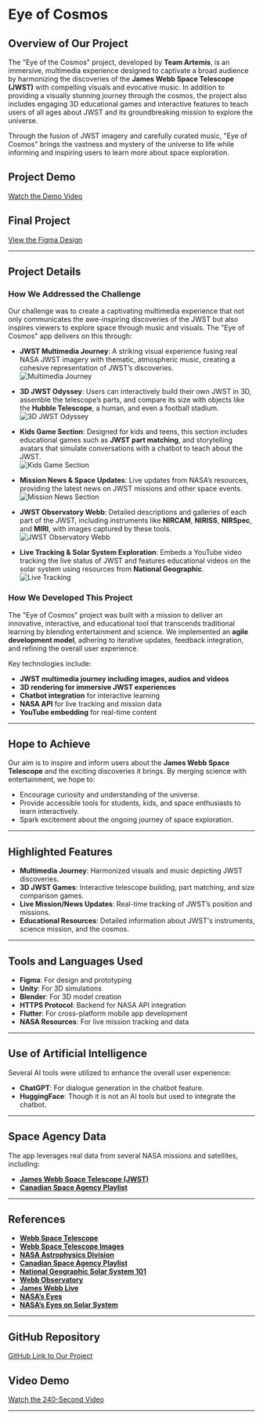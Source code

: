 # Eye of Cosmos

## Overview of Our Project

The "Eye of the Cosmos" project, developed by **Team Artemis**, is an immersive, multimedia experience designed to captivate a broad audience by harmonizing the discoveries of the **James Webb Space Telescope (JWST)** with compelling visuals and evocative music. In addition to providing a visually stunning journey through the cosmos, the project also includes engaging 3D educational games and interactive features to teach users of all ages about JWST and its groundbreaking mission to explore the universe.

Through the fusion of JWST imagery and carefully curated music, "Eye of Cosmos" brings the vastness and mystery of the universe to life while informing and inspiring users to learn more about space exploration.

## Project Demo
[Watch the Demo Video](https://drive.google.com/file/d/11WBlYiL4OcP6Cj9_SwFRH4HUm94W3rqR/view)

## Final Project
[View the Figma Design](https://www.figma.com/design/zlzt6VWXqtMSGrsUJv3i35/Eye_of_Cosmos_NSAC_2024?node-id=0-1&t=L8BpcSrMxieeEG1B-1)

---

## Project Details

### **How We Addressed the Challenge**

Our challenge was to create a captivating multimedia experience that not only communicates the awe-inspiring discoveries of the JWST but also inspires viewers to explore space through music and visuals. The "Eye of Cosmos" app delivers on this through:

- **JWST Multimedia Journey**: A striking visual experience fusing real NASA JWST imagery with thematic, atmospheric music, creating a cohesive representation of JWST’s discoveries.  
  <img src="/assets/Multimedia/1.PNG" alt="Multimedia Journey">

- **3D JWST Odyssey**: Users can interactively build their own JWST in 3D, assemble the telescope’s parts, and compare its size with objects like the **Hubble Telescope**, a human, and even a football stadium.  
  <img src="/assets/Multimedia/2.PNG" alt="3D JWST Odyssey">

- **Kids Game Section**: Designed for kids and teens, this section includes educational games such as **JWST part matching**, and storytelling avatars that simulate conversations with a chatbot to teach about the JWST.  
  <img src="/assets/Multimedia/3.PNG" alt="Kids Game Section">

- **Mission News & Space Updates**: Live updates from NASA’s resources, providing the latest news on JWST missions and other space events.  
  <img src="/assets/Multimedia/4.PNG" alt="Mission News Section">

- **JWST Observatory Webb**: Detailed descriptions and galleries of each part of the JWST, including instruments like **NIRCAM**, **NIRISS**, **NIRSpec**, and **MIRI**, with images captured by these tools.  
  <img src="/assets/Multimedia/5.PNG" alt="JWST Observatory Webb">

- **Live Tracking & Solar System Exploration**: Embeds a YouTube video tracking the live status of JWST and features educational videos on the solar system using resources from **National Geographic**.  
  <img src="/assets/Multimedia/6.PNG" alt="Live Tracking">

### **How We Developed This Project**

The "Eye of Cosmos" project was built with a mission to deliver an innovative, interactive, and educational tool that transcends traditional learning by blending entertainment and science. We implemented an **agile development model**, adhering to iterative updates, feedback integration, and refining the overall user experience.

Key technologies include:
- **JWST multimedia journey including images, audios and videos**
- **3D rendering for immersive JWST experiences**
- **Chatbot integration** for interactive learning
- **NASA API** for live tracking and mission data
- **YouTube embedding** for real-time content

---

## Hope to Achieve

Our aim is to inspire and inform users about the **James Webb Space Telescope** and the exciting discoveries it brings. By merging science with entertainment, we hope to:

- Encourage curiosity and understanding of the universe.
- Provide accessible tools for students, kids, and space enthusiasts to learn interactively.
- Spark excitement about the ongoing journey of space exploration.

---

## Highlighted Features

- **Multimedia Journey**: Harmonized visuals and music depicting JWST discoveries.
- **3D JWST Games**: Interactive telescope building, part matching, and size comparison games.
- **Live Mission/News Updates**: Real-time tracking of JWST’s position and missions.
- **Educational Resources**: Detailed information about JWST's instruments, science mission, and the cosmos.

---

## Tools and Languages Used

- **Figma**: For design and prototyping
- **Unity**: For 3D simulations
- **Blender**: For 3D model creation
- **HTTPS Protocol**: Backend for NASA API integration
- **Flutter**: For cross-platform mobile app development
- **NASA Resources**: For live mission tracking and data

---

## Use of Artificial Intelligence

Several AI tools were utilized to enhance the overall user experience:
- **ChatGPT**: For dialogue generation in the chatbot feature.
- **HuggingFace**: Though it is not an AI tools but used to integrate the chatbot.

---

## Space Agency Data

The app leverages real data from several NASA missions and satellites, including:
- **[James Webb Space Telescope (JWST)](https://webb.nasa.gov/)**
- **[Canadian Space Agency Playlist](https://www.asc-csa.gc.ca/eng/multimedia/moon-playlists.asp)**

---

## References

- **[Webb Space Telescope](https://webbtelescope.org/home)**
- **[Webb Space Telescope Images](https://www.asc-csa.gc.ca/eng/multimedia/moon-playlists.asp)**
- **[NASA Astrophysics Division](https://science.nasa.gov/astrophysics/)**
- **[Canadian Space Agency Playlist](https://www.asc-csa.gc.ca/eng/multimedia/moon-playlists.asp)**
- **[National Geographic Solar System 101](https://www.youtube.com/playlist?list=PLivjPDlt6ApTHMisqbFv2SmJ7x0333mFz)**
- **[Webb Observatory](https://science.nasa.gov/mission/webb/spacecraftoverview/)**
- **[James Webb Live](https://www.youtube.com/live/GN_j_kVsbpI)**
- **[NASA’s Eyes](https://science.nasa.gov/eyes/)**
- **[NASA’s Eyes on Solar System](https://eyes.nasa.gov/apps/solar-system/)**

---

## GitHub Repository
[GitHub Link to Our Project](https://github.com/ma5bah/EyesOfCosmos.git)

## Video Demo
[Watch the 240-Second Video](https://drive.google.com/file/d/11WBlYiL4OcP6Cj9_SwFRH4HUm94W3rqR/view)

---
